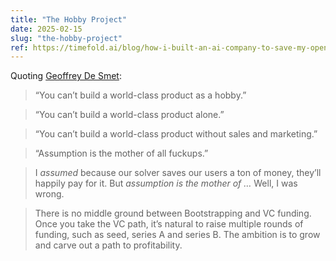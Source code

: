 ```yaml
---
title: "The Hobby Project"
date: 2025-02-15
slug: "the-hobby-project"
ref: https://timefold.ai/blog/how-i-built-an-ai-company-to-save-my-open-source-project?utm_source=tldrnewsletter
---
```


Quoting [Geoffrey De Smet](https://timefold.ai/blog/how-i-built-an-ai-company-to-save-my-open-source-project?utm_source=tldrnewsletter):

> “You can’t build a world-class product as a hobby.”

> “You can’t build a world-class product alone.”

> “You can’t build a world-class product without sales and marketing.”

> “Assumption is the mother of all fuckups.”

> I *assumed* because our solver saves our users a ton of money, they’ll happily pay for it. But *assumption is the mother of …* Well, I was wrong.

> There is no middle ground between Bootstrapping and VC funding. Once you take the VC path, it’s natural to raise multiple rounds of funding, such as seed, series A and series B. The ambition is to grow and carve out a path to profitability.